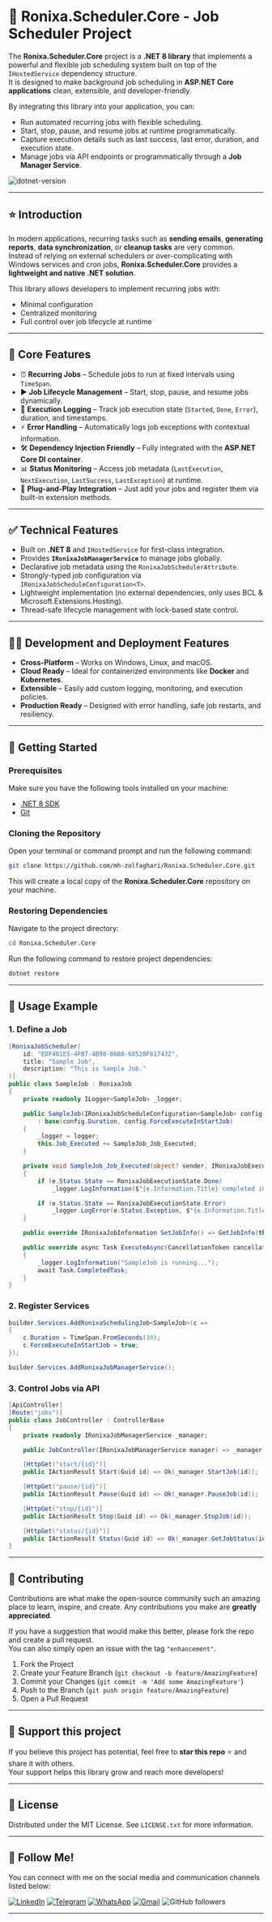 ﻿# 📐 Ronixa.Scheduler.Core - Job Scheduler Project

The **Ronixa.Scheduler.Core** project is a **.NET 8 library** that implements a powerful and flexible job scheduling system built on top of the `IHostedService` dependency structure.  
It is designed to make background job scheduling in **ASP.NET Core applications** clean, extensible, and developer-friendly.  

By integrating this library into your application, you can:
- Run automated recurring jobs with flexible scheduling.
- Start, stop, pause, and resume jobs at runtime programmatically.
- Capture execution details such as last success, last error, duration, and execution state.
- Manage jobs via API endpoints or programmatically through a **Job Manager Service**.

![dotnet-version](https://img.shields.io/badge/dotnet%20version-net8.0-blue)

---

## ⭐ Introduction

In modern applications, recurring tasks such as **sending emails**, **generating reports**, **data synchronization**, or **cleanup tasks** are very common.  
Instead of relying on external schedulers or over-complicating with Windows services and cron jobs, **Ronixa.Scheduler.Core** provides a **lightweight and native .NET solution**.  

This library allows developers to implement recurring jobs with:
- Minimal configuration
- Centralized monitoring
- Full control over job lifecycle at runtime

---

## 🔎 Core Features

- ⏰ **Recurring Jobs** – Schedule jobs to run at fixed intervals using `TimeSpan`.
- ▶️ **Job Lifecycle Management** – Start, stop, pause, and resume jobs dynamically.
- 📝 **Execution Logging** – Track job execution state (`Started`, `Done`, `Error`), duration, and timestamps.
- ⚡ **Error Handling** – Automatically logs job exceptions with contextual information.
- 🛠 **Dependency Injection Friendly** – Fully integrated with the **ASP.NET Core DI container**.
- 📊 **Status Monitoring** – Access job metadata (`LastExecution`, `NextExecution`, `LastSuccess`, `LastException`) at runtime.
- 🚀 **Plug-and-Play Integration** – Just add your jobs and register them via built-in extension methods.

---

## ✅ Technical Features

- Built on **.NET 8** and `IHostedService` for first-class integration.
- Provides **`IRonixaJobManagerService`** to manage jobs globally.
- Declarative job metadata using the `RonixaJobSchedulerAttribute`.
- Strongly-typed job configuration via `IRonixaJobScheduleConfiguration<T>`.
- Lightweight implementation (no external dependencies, only uses BCL & Microsoft.Extensions.Hosting).
- Thread-safe lifecycle management with lock-based state control.

---

## 🧑‍💻 Development and Deployment Features

- **Cross-Platform** – Works on Windows, Linux, and macOS.
- **Cloud Ready** – Ideal for containerized environments like **Docker** and **Kubernetes**.
- **Extensible** – Easily add custom logging, monitoring, and execution policies.
- **Production Ready** – Designed with error handling, safe job restarts, and resiliency.

---

## 💾 Getting Started

### Prerequisites
Make sure you have the following tools installed on your machine:

- [.NET 8 SDK](https://dotnet.microsoft.com/en-us/download/dotnet/8.0)
- [Git](https://git-scm.com/)

### Cloning the Repository
Open your terminal or command prompt and run the following command:

```bash
git clone https://github.com/mh-zolfaghari/Ronixa.Scheduler.Core.git
```

This will create a local copy of the **Ronixa.Scheduler.Core** repository on your machine.

### Restoring Dependencies
Navigate to the project directory:

```bash
cd Ronixa.Scheduler.Core
```

Run the following command to restore project dependencies:

```bash
dotnet restore
```

---

## 🚀 Usage Example

### 1. Define a Job
```csharp
[RonixaJobScheduler(
    id: "EDF401E5-4FB7-4B98-B6B8-68528F617432",
    title: "Sample Job",
    description: "This is Sample Job."
)]
public class SampleJob : RonixaJob
{
    private readonly ILogger<SampleJob> _logger;

    public SampleJob(IRonixaJobScheduleConfiguration<SampleJob> config, ILogger<SampleJob> logger)
        : base(config.Duration, config.ForceExecuteInStartJob)
    {
        _logger = logger;
        this.Job_Executed += SampleJob_Job_Executed;
    }

    private void SampleJob_Job_Executed(object? sender, IRonixaJobExecuted e)
    {
        if (e.Status.State == RonixaJobExecutionState.Done)
            _logger.LogInformation($"{e.Information.Title} completed in {e.Status.Duration?.TotalSeconds ?? 0}s");

        if (e.Status.State == RonixaJobExecutionState.Error)
            _logger.LogError(e.Status.Exception, $"{e.Information.Title} failed after {e.Status.Duration?.TotalSeconds ?? 0}s");
    }

    public override IRonixaJobInformation SetJobInfo() => GetJobInfo(this);

    public override async Task ExecuteAsync(CancellationToken cancellationToken)
    {
        _logger.LogInformation("SampleJob is running...");
        await Task.CompletedTask;
    }
}
```

### 2. Register Services
```csharp
builder.Services.AddRonixaSchedulingJob<SampleJob>(c =>
{
    c.Duration = TimeSpan.FromSeconds(10);
    c.ForceExecuteInStartJob = true;
});

builder.Services.AddRonixaJobManagerService();
```

### 3. Control Jobs via API
```csharp
[ApiController]
[Route("jobs")]
public class JobController : ControllerBase
{
    private readonly IRonixaJobManagerService _manager;

    public JobController(IRonixaJobManagerService manager) => _manager = manager;

    [HttpGet("start/{id}")]
    public IActionResult Start(Guid id) => Ok(_manager.StartJob(id));

    [HttpGet("pause/{id}")]
    public IActionResult Pause(Guid id) => Ok(_manager.PauseJob(id));

    [HttpGet("stop/{id}")]
    public IActionResult Stop(Guid id) => Ok(_manager.StopJob(id));

    [HttpGet("status/{id}")]
    public IActionResult Status(Guid id) => Ok(_manager.GetJobStatus(id));
}
```

---

## 🌈 Contributing

Contributions are what make the open-source community such an amazing place to learn, inspire, and create. Any contributions you make are **greatly appreciated**.

If you have a suggestion that would make this better, please fork the repo and create a pull request.  
You can also simply open an issue with the tag `"enhancement"`.

1. Fork the Project  
2. Create your Feature Branch (`git checkout -b feature/AmazingFeature`)  
3. Commit your Changes (`git commit -m 'Add some AmazingFeature'`)  
4. Push to the Branch (`git push origin feature/AmazingFeature`)  
5. Open a Pull Request  

---

## 🌟 Support this project
If you believe this project has potential, feel free to **star this repo** ⭐ and share it with others.  
Your support helps this library grow and reach more developers!

---

## 🔐 License

Distributed under the MIT License. See `LICENSE.txt` for more information.

---

## 🩷 Follow Me!

You can connect with me on the social media and communication channels listed below:

[![LinkedIn][linkedin-shield]][linkedin-url]  [![Telegram][telegram-shield]][telegram-url]  [![WhatsApp][whatsapp-shield]][whatsapp-url]  [![Gmail][gmail-shield]][gmail-url]  ![GitHub followers](https://img.shields.io/github/followers/mh-zolfaghari)

---

[linkedin-shield]: https://img.shields.io/badge/-LinkedIn-black.svg?logo=linkedin&color=555
[linkedin-url]: https://www.linkedin.com/in/ronixa/

[telegram-shield]: https://img.shields.io/badge/-Telegram-black.svg?logo=telegram&color=fff
[telegram-url]: https://t.me/DanialDotNet

[whatsapp-shield]: https://img.shields.io/badge/-WhatsApp-black.svg?logo=whatsapp&color=fff
[whatsapp-url]: https://wa.me/989389043224

[gmail-shield]: https://img.shields.io/badge/-Gmail-black.svg?logo=gmail&color=fff
[gmail-url]: mailto:personal.mhz@gmail.com
